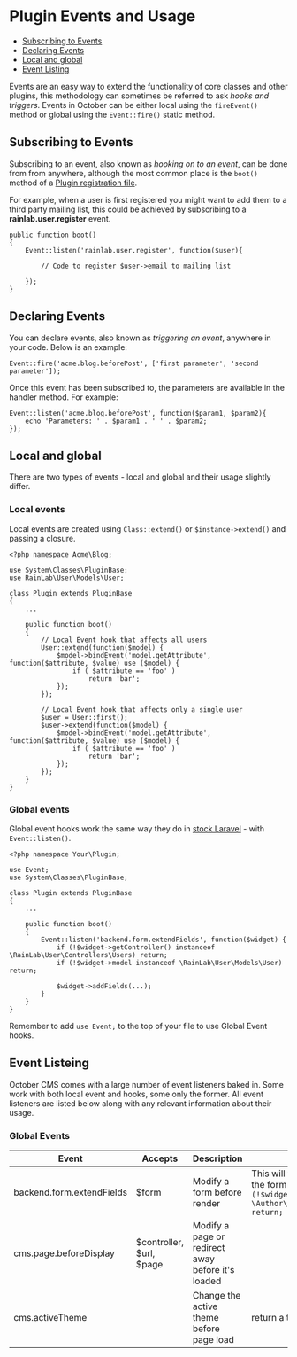 # Plugin Events and Usage

- [Subscribing to Events](#subscribing-to-events)
- [Declaring Events](#declaring-events)
- [Local and global](#local-global)
- [Event Listing](#event-listing)

Events are an easy way to extend the functionality of core classes and other plugins, this methodology can sometimes be referred to ask *hooks and triggers*. Events in October can be either local using the `fireEvent()` method or global using the `Event::fire()` static method.

<a name="subscribing-to-events" class="anchor" href="#subscribing-to-events"></a>
## Subscribing to Events

Subscribing to an event, also known as *hooking on to an event*, can be done from from anywhere, although the most common place is the `boot()` method of a [Plugin registration file](registration#mail-templates).

For example, when a user is first registered you might want to add them to a third party mailing list, this could be achieved by subscribing to a **rainlab.user.register** event.

    public function boot()
    {
        Event::listen('rainlab.user.register', function($user){

            // Code to register $user->email to mailing list

        });
    }

<a name="declaring-events" class="anchor" href="#declaring-events"></a>
## Declaring Events

You can declare events, also known as *triggering an event*, anywhere in your code. Below is an example:

    Event::fire('acme.blog.beforePost', ['first parameter', 'second parameter']);

Once this event has been subscribed to, the parameters are available in the handler method. For example:

    Event::listen('acme.blog.beforePost', function($param1, $param2){
        echo 'Parameters: ' . $param1 . ' ' . $param2;
    });

<a name="local-global" class="anchor" href="#local-global"></a>
## Local and global
There are two types of events - local and global and their usage slightly differ. 

### Local events
Local events are created using `Class::extend()` or `$instance->extend()` and passing a closure.

    <?php namespace Acme\Blog;

    use System\Classes\PluginBase;
    use RainLab\User\Models\User;

    class Plugin extends PluginBase
    {
        ...

        public function boot()
        {
            // Local Event hook that affects all users
            User::extend(function($model) {
                $model->bindEvent('model.getAttribute', function($attribute, $value) use ($model) {
                    if ( $attribute == 'foo' )
                        return 'bar';
                });
            });

            // Local Event hook that affects only a single user
            $user = User::first();
            $user->extend(function($model) {
                $model->bindEvent('model.getAttribute', function($attribute, $value) use ($model) {
                    if ( $attribute == 'foo' )
                        return 'bar';
                });
            });
        }
    }

### Global events
Global event hooks work the same way they do in [stock Laravel](http://laravel.com/docs/events) - with `Event::listen()`.

    <?php namespace Your\Plugin;

    use Event;
    use System\Classes\PluginBase;

    class Plugin extends PluginBase
    {
        ...

        public function boot()
        {
            Event::listen('backend.form.extendFields', function($widget) {
                if (!$widget->getController() instanceof \RainLab\User\Controllers\Users) return;
                if (!$widget->model instanceof \RainLab\User\Models\User) return;

                $widget->addFields(...);
            }
        }
    }

Remember to add `use Event;` to the top of your file to use Global Event hooks.

<a name="event-listing" class="anchor" href="#event-listing"></a>
## Event Listeing

October CMS comes with a large number of event listeners baked in. Some work with both local event and hooks, some only the former. All event listeners are listed below along with any relevant information about their usage.

### Global Events

Event                                       | Accepts                  | Description                                       | Usage Hints
--------------------------------------------|--------------------------|---------------------------------------------------|--------
backend.form.extendFields                   | $form                    | Modify a form before render                       | This will trigger for all forms. Restrict to just the form you want to modify using `if (!$widget->getController() instanceof \Author\Plugin\Controllers\ControllerName) return;`
cms.page.beforeDisplay                      | $controller, $url, $page | Modify a page or redirect away before it's loaded | 
cms.activeTheme                             |                          | Change the active theme before page load          | return a theme name